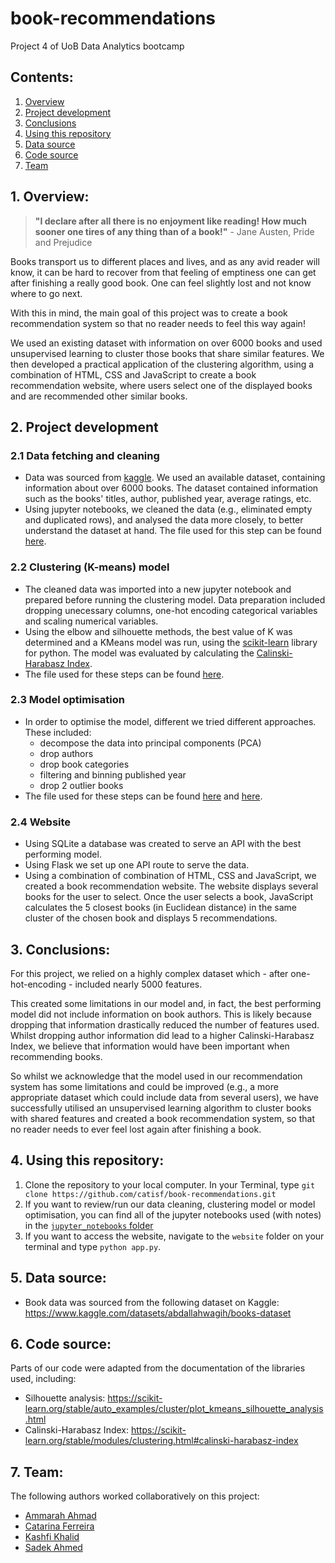 # book-recommendations
Project 4 of UoB Data Analytics bootcamp

## Contents:
1. [Overview](https://github.com/catisf/book-recommendations/blob/main/README.md#1-overview)
2. [Project development](https://github.com/catisf/book-recommendations/blob/main/README.md#2-project-development)
3. [Conclusions](https://github.com/catisf/book-recommendations/blob/main/README.md#3-conclusions)
4. [Using this repository](https://github.com/catisf/book-recommendations/blob/main/README.md#4-using-this-repository)
5. [Data source](https://github.com/catisf/book-recommendations/blob/main/README.md#5-data-source)
6. [Code source](https://github.com/catisf/book-recommendations/blob/main/README.md#6-code-source)
7. [Team](https://github.com/catisf/book-recommendations/blob/main/README.md#7-team)

## 1. Overview:
> **"I declare after all there is no enjoyment like reading! How much sooner one tires of any thing than of a book!"** - Jane Austen, Pride and Prejudice

Books transport us to different places and lives, and as any avid reader will know, it can be hard to recover from that feeling of emptiness one can get after finishing a really good book. One can feel slightly lost and not know where to go next. 

With this in mind, the main goal of this project was to create a book recommendation system so that no reader needs to feel this way again! 

We used an existing dataset with information on over 6000 books and used unsupervised learning to cluster those books that share similar features. We then developed a practical application of the clustering algorithm, using a combination of HTML, CSS and JavaScript to create a book recommendation website, where users select one of the displayed books and are recommended other similar books. 

## 2. Project development 
### 2.1 Data fetching and cleaning
- Data was sourced from [kaggle](https://www.kaggle.com/). We used an available dataset, containing information about over 6000 books. The dataset contained information such as the books' titles, author, published year, average ratings, etc. 
- Using jupyter notebooks, we cleaned the data (e.g., eliminated empty and duplicated rows), and analysed the data more closely, to better understand the dataset at hand. The file used for this step can be found [here](https://github.com/catisf/book-recommendations/blob/main/jupyter_notebooks/cleaning_data.ipynb).

### 2.2 Clustering (K-means) model 
- The cleaned data was imported into a new jupyter notebook and prepared before running the clustering model. Data preparation included dropping unecessary columns, one-hot encoding categorical variables and scaling numerical variables.
- Using the elbow and silhouette methods, the best value of K was determined and a KMeans model was run, using the [scikit-learn](https://scikit-learn.org/stable/) library for python. The model was evaluated by calculating the [Calinski-Harabasz Index](https://scikit-learn.org/stable/modules/clustering.html#calinski-harabasz-index). 
- The file used for these steps can be found [here](https://github.com/catisf/book-recommendations/blob/main/jupyter_notebooks/clustering_model.ipynb).

### 2.3 Model optimisation
- In order to optimise the model, different we tried different approaches. These included: 
    - decompose the data into principal components (PCA)
    - drop authors
    - drop book categories
    - filtering and binning published year
    - drop 2 outlier books
- The file used for these steps can be found [here](https://github.com/catisf/book-recommendations/blob/main/jupyter_notebooks/model_optimisation.ipynb) and [here](https://github.com/catisf/book-recommendations/blob/main/jupyter_notebooks/model_optimisation_no_outliers.ipynb).

### 2.4 Website
- Using SQLite a database was created to serve an API with the best performing model. 
- Using Flask we set up one API route to serve the data.
- Using a combination of combination of HTML, CSS and JavaScript, we created a book recommendation website. The website displays several books for the user to select. Once the user selects a book, JavaScript calculates the 5 closest books (in Euclidean distance) in the same cluster of the chosen book and displays 5 recommendations.

## 3. Conclusions:
For this project, we relied on a highly complex dataset which - after one-hot-encoding - included nearly 5000 features. 

This created some limitations in our model and, in fact, the best performing model did not include information on book authors. This is likely because dropping that information drastically reduced the number of features used. Whilst dropping author information did lead to a higher Calinski-Harabasz Index, we believe that information would have been important when recommending books. 

So whilst we acknowledge that the model used in our recommendation system has some limitations and could be improved (e.g., a more appropriate dataset which could include data from several users), we have successfully utilised an unsupervised learning algorithm to cluster books with shared features and created a book recommendation system, so that no reader needs to ever feel lost again after finishing a book.

## 4. Using this repository:
1. Clone the repository to your local computer. In your Terminal, type `git clone https://github.com/catisf/book-recommendations.git`
2. If you want to review/run our data cleaning, clustering model or model optimisation, you can find all of the jupyter notebooks used (with notes) in the [`jupyter_notebooks` folder](https://github.com/catisf/book-recommendations/tree/main/jupyter_notebooks)
3. If you want to access the website, navigate to the `website` folder on your terminal and type `python app.py`. 

## 5. Data source:
- Book data was sourced from the following dataset on Kaggle: https://www.kaggle.com/datasets/abdallahwagih/books-dataset

## 6. Code source:
Parts of our code were adapted from the documentation of the libraries used, including:
- Silhouette analysis: https://scikit-learn.org/stable/auto_examples/cluster/plot_kmeans_silhouette_analysis.html
- Calinski-Harabasz Index: https://scikit-learn.org/stable/modules/clustering.html#calinski-harabasz-index


## 7. Team:
The following authors worked collaboratively on this project:
- [Ammarah Ahmad](https://github.com/Amarah010)
- [Catarina Ferreira](https://github.com/catisf)
- [Kashfi Khalid](https://github.com/kashfi-khalid)
- [Sadek Ahmed](https://github.com/Sadek-Ahmed16)




